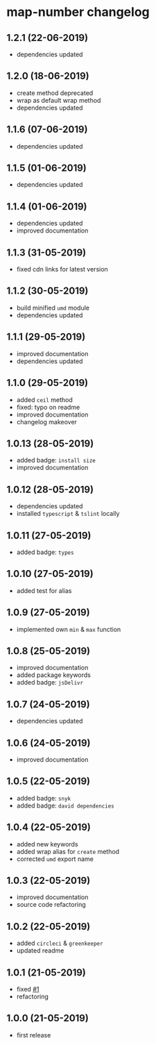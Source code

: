# map-number changelog

## 1.2.1 (22-06-2019)

* dependencies updated

## 1.2.0 (18-06-2019)

* create method deprecated
* wrap as default wrap method
* dependencies updated

## 1.1.6 (07-06-2019)

* dependencies updated

## 1.1.5 (01-06-2019)

* dependencies updated

## 1.1.4 (01-06-2019)

* dependencies updated
* improved documentation

## 1.1.3 (31-05-2019)

* fixed cdn links for latest version

## 1.1.2 (30-05-2019)

* build minified `umd` module
* dependencies updated

## 1.1.1 (29-05-2019)

* improved documentation
* dependencies updated

## 1.1.0 (29-05-2019)

* added `ceil` method
* fixed: typo on readme
* improved documentation
* changelog makeover

## 1.0.13 (28-05-2019)

* added badge: `install size`
* improved documentation

## 1.0.12 (28-05-2019)

* dependencies updated
* installed `typescript` & `tslint` locally

## 1.0.11 (27-05-2019)

* added badge: `types`

## 1.0.10 (27-05-2019)

* added test for alias

## 1.0.9 (27-05-2019)

* implemented own `min` & `max` function

## 1.0.8 (25-05-2019)

* improved documentation
* added package keywords
* added badge: `jsDelivr`

## 1.0.7 (24-05-2019)

* dependencies updated

## 1.0.6 (24-05-2019)

* improved documentation

## 1.0.5 (22-05-2019)

* added badge: `snyk`
* added badge: `david dependencies`

## 1.0.4 (22-05-2019)

* added new keywords
* added wrap alias for `create` method
* corrected `umd` export name

## 1.0.3 (22-05-2019)

* improved documentation
* source code refactoring

## 1.0.2 (22-05-2019)

* added `circleci` & `greenkeeper`
* updated readme

## 1.0.1 (21-05-2019)

* fixed [#1](https://github.com/manferlo81/map-number/issues/1)
* refactoring

## 1.0.0 (21-05-2019)

* first release
